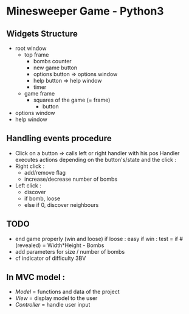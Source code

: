 Minesweeper Game - Python3
==========================

Widgets Structure
-----------------

- root window
	- top frame
		- bombs counter
		- new game button
		- options button => options window
		- help button => help window
		- timer
	- game frame
		- squares of the game (= frame)
			- button
- options window
- help window


Handling events procedure
-------------------------
- Click on a button => calls left or right handler with his pos
Handler executes actions depending on the button's/state and the click :
- Right click :
	- add/remove flag
	- increase/decrease number of bombs
- Left click :
	- discover
	- if bomb, loose
	- else if 0, discover neighbours
	


TODO
----

- end game properly (win and loose)
	if loose : easy
	if win : test = if #(revealed) = Width*Height - Bombs
- add parameters for size / number of bombs
- cf indicator of difficulty 3BV

In MVC model :
--------------
- *Model* = functions and data of the project
- *View* = display model to the user
- *Controller* = handle user input
